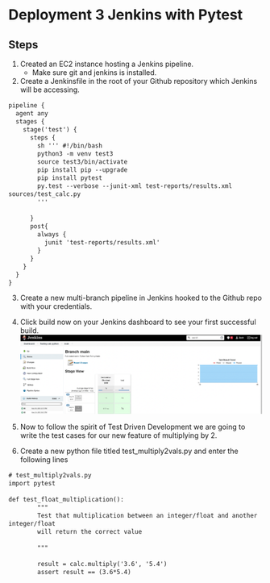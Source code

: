 # Deployment 3 Jenkins with Pytest

## Steps

1. Created an EC2 instance hosting a Jenkins pipeline. 
    - Make sure git and jenkins is installed.
2. Create a Jenkinsfile in the root of your Github repository which Jenkins will be accessing. 
```
pipeline {
  agent any
  stages {
    stage('test') {
      steps {
        sh ''' #!/bin/bash 
        python3 -m venv test3
        source test3/bin/activate
        pip install pip --upgrade
        pip install pytest
        py.test --verbose --junit-xml test-reports/results.xml sources/test_calc.py
        '''
        
      }
      post{
        always {
          junit 'test-reports/results.xml'
        }
      }
    }
  }
}
```

3. Create a new multi-branch pipeline in Jenkins hooked to the Github repo with your credentials. 
4. Click build now on your Jenkins dashboard to see your first successful build. 
   ![First Test Build](first_success.png)

5. Now to follow the spirit of Test Driven Development we are going to write the test cases for our new feature of multiplying by 2.
6. Create a new python file titled test_multiply2vals.py and enter the following lines
```
# test_multiply2vals.py
import pytest

def test_float_multiplication():
        """
        Test that multiplication between an integer/float and another integer/float
        will return the correct value

        """

        result = calc.multiply('3.6', '5.4')
        assert result == (3.6*5.4)

```

